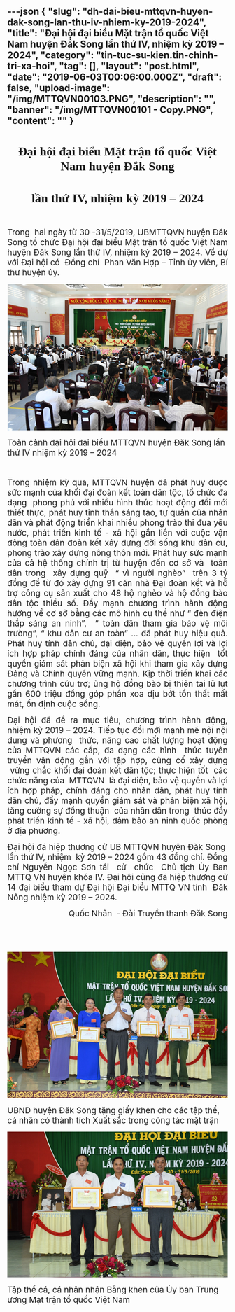 ---json
{
    "slug": "dh-dai-bieu-mttqvn-huyen-dak-song-lan-thu-iv-nhiem-ky-2019-2024",
    "title": "Đại hội đại biểu Mặt trận tổ quốc Việt Nam huyện Đắk Song  lần thứ IV, nhiệm kỳ 2019 – 2024",
    "category": "tin-tuc-su-kien.tin-chinh-tri-xa-hoi",
    "tag": [],
    "layout": "post.html",
    "date": "2019-06-03T00:06:00.000Z",
    "draft": false,
    "upload-image": "/img/MTTQVN00103.PNG",
    "description": "",
    "banner": "/img/MTTQVN00101 - Copy.PNG",
    "__content__": ""
}
---
<h1 style="text-align:center"><span style="font-family:&quot;Times New Roman&quot;,&quot;serif&quot;">Đại hội đại biểu Mặt trận tổ quốc Việt Nam huyện Đắk Song</span></h1>

<h1 style="text-align:center"><span style="font-family:&quot;Times New Roman&quot;,&quot;serif&quot;">lần thứ IV, nhiệm kỳ 2019 &ndash; 2024</span></h1>

<p>&nbsp;</p>

<p style="text-align:justify"><span style="font-size:14.0pt">Trong &nbsp;hai ng&agrave;y từ 30 -31/5/2019, UBMTTQVN huyện Đăk Song tổ chức Đại hội đại biểu Mặt trận tổ quốc Việt Nam huyện Đăk Song lần thứ IV, nhiệm kỳ 2019 &ndash; 2024.&nbsp;Về dự với Đại hội c&oacute; &nbsp;Đồng ch&iacute;&nbsp; Phan Văn Hợp &ndash; Tỉnh ủy vi&ecirc;n, B&iacute; thư huyện ủy.</span></p>

<p style="text-align:justify"><img alt="" src="/img/MTTQVN00101.PNG" /></p>

<p><span style="font-size:14.0pt">To&agrave;n cảnh đại hội đại biểu MTTQVN huyện Đăk Song lần thứ IV nhiệm kỳ 2019 &ndash; 2024</span></p>

<p style="text-align:justify">&nbsp;</p>

<p style="text-align:justify"><span style="font-size:14.0pt">Trong nhiệm kỳ qua, MTTQVN huyện đ&atilde; ph&aacute;t huy được sức mạnh của khối đại đo&agrave;n kết to&agrave;n d&acirc;n tộc, tổ chức đa dạng &nbsp;phong ph&uacute; với nhiều h&igrave;nh thức hoạt động đổi mới thiết thực, ph&aacute;t huy tinh thần s&aacute;ng tạo, tự quản của nh&acirc;n d&acirc;n v&agrave; ph&aacute;t động triển khai nhiều phong tr&agrave;o thi đua y&ecirc;u nước, ph&aacute;t triển kinh tế - x&atilde; hội gắn liền với cuộc vận động to&agrave;n d&acirc;n đo&agrave;n kết x&acirc;y dựng đời sống khu d&acirc;n cư, phong tr&agrave;o x&acirc;y dựng n&ocirc;ng th&ocirc;n mới. Ph&aacute;t huy sức mạnh của cả hệ thống ch&iacute;nh trị từ huyện đến cơ sở v&agrave;&nbsp; to&agrave;n d&acirc;n trong &nbsp;x&acirc;y dựng quỹ&nbsp; &ldquo; v&igrave; người ngh&egrave;o&rdquo;&nbsp; tr&ecirc;n 3 tỷ đồng để từ đ&oacute; x&acirc;y dựng 91 căn nh&agrave; Đại đo&agrave;n kết v&agrave; hỗ trợ c&ocirc;ng cụ sản xuất cho 48 hộ ngh&egrave;o v&agrave; hộ đồng b&agrave;o d&acirc;n tộc thiểu số. Đẩy mạnh chương tr&igrave;nh h&agrave;nh động hướng về cơ sở bằng c&aacute;c m&ocirc; h&igrave;nh cụ thể như &ldquo; đ&egrave;n điện thắp s&aacute;ng an ninh&rdquo;,&nbsp; &ldquo; to&agrave;n d&acirc;n tham gia bảo vệ m&ocirc;i trường&rdquo;, &ldquo; khu d&acirc;n cư an to&agrave;n&rdquo; &hellip; đ&atilde; ph&aacute;t huy hiệu quả. Ph&aacute;t huy t&iacute;nh d&acirc;n chủ, đại diện, bảo vệ quyền lợi v&agrave; lợi &iacute;ch hợp ph&aacute;p ch&iacute;nh đ&aacute;ng của nh&acirc;n d&acirc;n, thực hiện&nbsp; tốt quyền gi&aacute;m s&aacute;t phản biện x&atilde; hội khi tham gia x&acirc;y dựng Đảng v&agrave; Ch&iacute;nh quyền vững mạnh. Kịp thời triển khai c&aacute;c chương tr&igrave;nh cứu trợ; ủng hộ đồng b&agrave;o bị thi&ecirc;n tai lũ lụt gần 600 triệu đồng g&oacute;p phần xoa dịu bớt tổn thất mất m&aacute;t, ổn định cuộc sống. </span></p>

<p style="text-align:justify"><span style="font-size:14.0pt">Đại hội đ&atilde; đề ra mục ti&ecirc;u, chương tr&igrave;nh h&agrave;nh động, nhiệm kỳ 2019 &ndash; 2024. Tiếp tục đổi mới mạnh mẽ nội nội dung v&agrave; phương&nbsp; thức, n&acirc;ng cao chất lượng hoạt động của MTTQVN c&aacute;c cấp, đa dạng c&aacute;c h&igrave;nh&nbsp; thức tuy&ecirc;n truyền vận động gắn với tập hợp, củng cố x&acirc;y dựng &nbsp;vững chắc khối đại đo&agrave;n kết d&acirc;n tộc; thực hiện tốt &nbsp;c&aacute;c chức năng của &nbsp;MTTQVN&nbsp; l&agrave; đại diện, bảo vệ quyền v&agrave; lợi &iacute;ch hợp ph&aacute;p, ch&iacute;nh đ&aacute;ng cho nh&acirc;n d&acirc;n, ph&aacute;t huy t&iacute;nh d&acirc;n chủ, đẩy mạnh quyền gi&aacute;m s&aacute;t v&agrave; phản biện x&atilde; hội, tăng cường sự đồng thuận&nbsp; của nh&acirc;n d&acirc;n trong &nbsp;th&uacute;c đẩy ph&aacute;t triển kinh tế - x&atilde; hội, đảm bảo an ninh quốc ph&ograve;ng ở địa phương.</span></p>

<p style="text-align:justify"><span style="font-size:14.0pt">Đại hội đ&atilde; hiệp thương cử UB MTTQVN huyện Đăk Song&nbsp; lần thứ IV, nhiệm &nbsp;kỳ 2019 &ndash; 2024 gồm 43 đồng ch&iacute;. Đồng ch&iacute; Nguyễn Ngọc Sơn t&aacute;i &nbsp;cử&nbsp; chức &nbsp;Chủ tịch Ủy Ban MTTQ VN huyện kh&oacute;a IV. Đại hội cũng đ&atilde; hiệp thương cử 14 đại biểu tham dự Đại hội Đại biểu MTTQ VN tỉnh&nbsp; Đăk N&ocirc;ng nhiệm kỳ 2019 &ndash; 2024. </span></p>

<p style="text-align:right"><span style="font-size:14.0pt">Quốc Nh&acirc;n&nbsp; - Đ&agrave;i Truyền thanh Đăk Song</span></p>

<p style="text-align:right">&nbsp;</p>

<p style="text-align:right">&nbsp;</p>

<p><img alt="" src="/img/MTTQVN00102.PNG" /></p>

<p><span style="font-size:14.0pt">UBND huyện Đăk Song tặng giấy khen cho c&aacute;c tập thể, c&aacute; nh&acirc;n c&oacute; th&agrave;nh t&iacute;ch Xuất sắc trong c&ocirc;ng t&aacute;c mặt trận</span></p>

<p><img alt="" src="/img/MTTQVN00103.PNG" /></p>

<p><span style="font-size:14.0pt">Tập thể c&aacute;, c&aacute; nh&acirc;n nhận Bằng khen của Ủy ban Trung ương Mạt trận tổ quốc Việt Nam</span></p>
